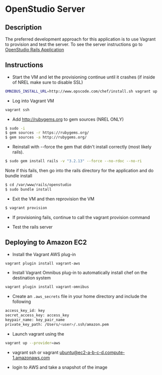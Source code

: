 # OpenStudio Server

## Description
The preferred development approach for this application is to use Vagrant to provision and test the server.  To see the server instructions go to [OpenStudio Rails Application](./openstudio-server/README.md)

## Instructions
- Start the VM and let the provisioning continue until it crashes (if inside of NREL make sure to disable SSL)

```sh
OMNIBUS_INSTALL_URL=http://www.opscode.com/chef/install.sh vagrant up
```

- Log into Vagrant VM

```sh
vagrant ssh
```

- Add http://rubygems.org to gem sources (NREL ONLY)

```sh
$ sudo -i
$ gem sources -r https://rubygems.org/
$ gem sources -a http://rubygems.org/

```

- Reinstall with --force the gem that didn't install correctly (most likely rails).

```sh
$ sudo gem install rails -v "3.2.13" --force --no-rdoc --no-ri
```

Note if this fails, then go into the rails directory for the application and do bundle install

```sh
$ cd /var/www/rails/openstudio
$ sudo bundle install
```

- Exit the VM and then reprovision the VM

```sh
$ vagrant provision
```

- If provisioning fails, continue to call the vagrant provision command

- Test the rails server

## Deploying to Amazon EC2

- Install the Vagrant AWS plug-in

```sh
vagrant plugin install vagrant-aws
```

- Install Vagrant Omnibus plug-in to automatically install chef on the destination system

```sh
vagrant plugin install vagrant-omnibus
```

- Create an `.aws_secrets` file in your home directory and include the following

```sh
access_key_id: key
secret_access_key: access_key
keypair_name: key_pair_name
private_key_path: /Users/<user>/.ssh/amazon.pem
```

- Launch vagrant using the

```sh
vagrant up --provider=aws
```

- vagrant ssh or vagrant ubuntu@ec2-a-b-c-d.compute-1.amazonaws.com

- login to AWS and take a snapshot of the image



